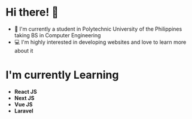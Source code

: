 # Hi there! :wave:

- :school: I'm currently a student in Polytechnic University of the Philippines taking BS in Computer Engineering
- :computer: I'm highly interested in developing websites and love to learn more about it

# I'm currently Learning

- **React JS**
- **Next JS**
- **Vue JS**
- **Laravel**
